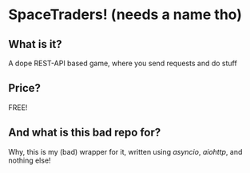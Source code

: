 # SpaceTraders!  (needs a name tho)

## What is it?

A dope REST-API based game, where you send requests and do stuff

## Price?

FREE!

## And what is this bad repo for?

Why, this is my (bad) wrapper for it, written using _asyncio_, _aiohttp_, and nothing else!
